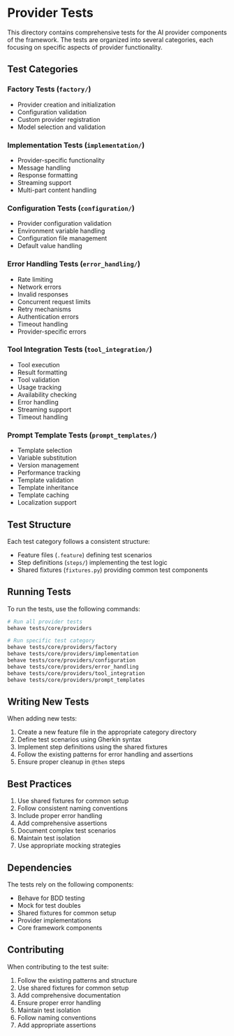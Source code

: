 # Provider Tests

This directory contains comprehensive tests for the AI provider components of the framework. The tests are organized into several categories, each focusing on specific aspects of provider functionality.

## Test Categories

### Factory Tests (`factory/`)

- Provider creation and initialization
- Configuration validation
- Custom provider registration
- Model selection and validation

### Implementation Tests (`implementation/`)

- Provider-specific functionality
- Message handling
- Response formatting
- Streaming support
- Multi-part content handling

### Configuration Tests (`configuration/`)

- Provider configuration validation
- Environment variable handling
- Configuration file management
- Default value handling

### Error Handling Tests (`error_handling/`)

- Rate limiting
- Network errors
- Invalid responses
- Concurrent request limits
- Retry mechanisms
- Authentication errors
- Timeout handling
- Provider-specific errors

### Tool Integration Tests (`tool_integration/`)

- Tool execution
- Result formatting
- Tool validation
- Usage tracking
- Availability checking
- Error handling
- Streaming support
- Timeout handling

### Prompt Template Tests (`prompt_templates/`)

- Template selection
- Variable substitution
- Version management
- Performance tracking
- Template validation
- Template inheritance
- Template caching
- Localization support

## Test Structure

Each test category follows a consistent structure:

- Feature files (`.feature`) defining test scenarios
- Step definitions (`steps/`) implementing the test logic
- Shared fixtures (`fixtures.py`) providing common test components

## Running Tests

To run the tests, use the following commands:

```bash
# Run all provider tests
behave tests/core/providers

# Run specific test category
behave tests/core/providers/factory
behave tests/core/providers/implementation
behave tests/core/providers/configuration
behave tests/core/providers/error_handling
behave tests/core/providers/tool_integration
behave tests/core/providers/prompt_templates
```

## Writing New Tests

When adding new tests:

1. Create a new feature file in the appropriate category directory
2. Define test scenarios using Gherkin syntax
3. Implement step definitions using the shared fixtures
4. Follow the existing patterns for error handling and assertions
5. Ensure proper cleanup in `@then` steps

## Best Practices

1. Use shared fixtures for common setup
2. Follow consistent naming conventions
3. Include proper error handling
4. Add comprehensive assertions
5. Document complex test scenarios
6. Maintain test isolation
7. Use appropriate mocking strategies

## Dependencies

The tests rely on the following components:

- Behave for BDD testing
- Mock for test doubles
- Shared fixtures for common setup
- Provider implementations
- Core framework components

## Contributing

When contributing to the test suite:

1. Follow the existing patterns and structure
2. Use shared fixtures for common setup
3. Add comprehensive documentation
4. Ensure proper error handling
5. Maintain test isolation
6. Follow naming conventions
7. Add appropriate assertions
